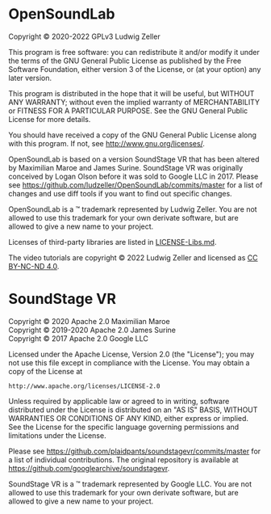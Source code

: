 # OpenSoundLab 

Copyright © 2020-2022 GPLv3 Ludwig Zeller

This program is free software: you can redistribute it and/or modify
it under the terms of the GNU General Public License as published by
the Free Software Foundation, either version 3 of the License, or
(at your option) any later version.

This program is distributed in the hope that it will be useful,
but WITHOUT ANY WARRANTY; without even the implied warranty of
MERCHANTABILITY or FITNESS FOR A PARTICULAR PURPOSE.  See the
GNU General Public License for more details.

You should have received a copy of the GNU General Public License
along with this program.  If not, see <http://www.gnu.org/licenses/>.

OpenSoundLab is based on a version SoundStage VR that has been altered by Maximilian Maroe and James Surine. SoundStage VR was originally conceived by Logan Olson before it was sold to Google LLC in 2017. Please see https://github.com/ludzeller/OpenSoundLab/commits/master for a list of changes and use diff tools if you want to find out specific changes.

OpenSoundLab is a ™ trademark represented by Ludwig Zeller. You are not allowed to use this trademark for your own derivate software, but are allowed to give a new name to your project.

Licenses of third-party libraries are listed in [LICENSE-Libs.md](LICENSE-Libs.md).

The video tutorials are copyright © 2022 Ludwig Zeller and licensed as [CC BY-NC-ND 4.0](https://creativecommons.org/licenses/by-nc-nd/4.0/).


# SoundStage VR

Copyright © 2020 Apache 2.0 Maximilian Maroe  
Copyright © 2019-2020 Apache 2.0 James Surine  
Copyright © 2017 Apache 2.0 Google LLC  

Licensed under the Apache License, Version 2.0 (the "License");
you may not use this file except in compliance with the License.
You may obtain a copy of the License at

    http://www.apache.org/licenses/LICENSE-2.0

Unless required by applicable law or agreed to in writing, software
distributed under the License is distributed on an "AS IS" BASIS,
WITHOUT WARRANTIES OR CONDITIONS OF ANY KIND, either express or implied.
See the License for the specific language governing permissions and
limitations under the License.

Please see https://github.com/plaidpants/soundstagevr/commits/master for a list of individual contributions. The original repository is available at https://github.com/googlearchive/soundstagevr.

SoundStage VR is a ™ trademark represented by Google LLC. You are not allowed to use this trademark for your own derivate software, but are allowed to give a new name to your project.
